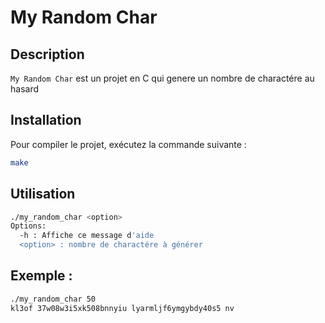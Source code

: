 # My Random Char

## Description
`My Random Char` est un projet en C qui genere un nombre de charactére au hasard

## Installation
Pour compiler le projet, exécutez la commande suivante :
```bash
make
```

## Utilisation
```bash
./my_random_char <option>
Options:
  -h : Affiche ce message d'aide
  <option> : nombre de charactére à générer
```

## Exemple :
```bash
./my_random_char 50
kl3of 37w08w3i5xk508bnnyiu lyarmljf6ymgybdy40s5 nv
```
